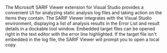 The Microsoft SARIF Viewer extension for Visual Studio provides a convenient UI for analyzing static analysis log files and taking action on the items they contain. The SARIF Viewer integrates with the Visual Studio environment, displaying a list of analysis results in the Error List and result details in a dockable tool window. Embedded target files can be opened right in the text editor with the error line highlighted. If the target file isn't embedded in the log file, the SARIF Viewer will prompt you to open a local copy.